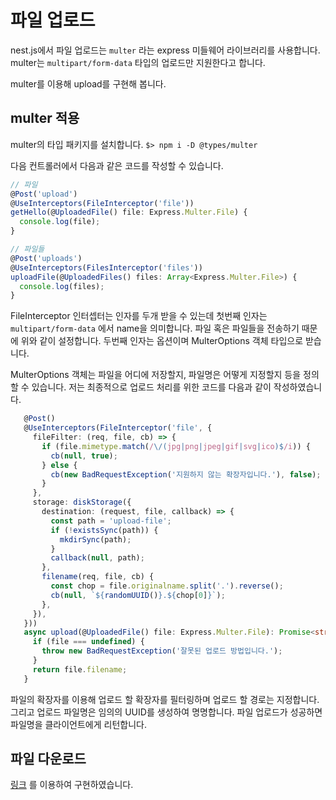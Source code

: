 # 파일 업로드
nest.js에서 파일 업로드는 `multer` 라는 express 미들웨어 라이브러리를 사용합니다. multer는 `multipart/form-data` 타입의 업로드만 지원한다고 합니다.

multer를 이용해 upload를 구현해 봅니다.

## multer 적용
multer의 타입 패키지를 설치합니다.
`$> npm i -D @types/multer`

다음 컨트롤러에서 다음과 같은 코드를 작성할 수 있습니다.
```typescript
// 파일
@Post('upload')
@UseInterceptors(FileInterceptor('file'))
getHello(@UploadedFile() file: Express.Multer.File) {
  console.log(file);
}

// 파일들
@Post('uploads')
@UseInterceptors(FilesInterceptor('files'))
uploadFile(@UploadedFiles() files: Array<Express.Multer.File>) {
  console.log(files);
}
```
FileInterceptor 인터셉터는 인자를 두개 받을 수 있는데 첫번째 인자는 `multipart/form-data` 에서 name을 의미합니다. 파일 혹은 파일들을 전송하기 때문에 위와 같이 설정합니다.
두번째 인자는 옵션이며 MulterOptions 객체 타입으로 받습니다.

MulterOptions 객체는 파일을 어디에 저장할지, 파일명은 어떻게 지정할지 등을 정의할 수 있습니다.
저는 최종적으로 업로드 처리를 위한 코드를 다음과 같이 작성하였습니다.

```typescript
   @Post()
   @UseInterceptors(FileInterceptor('file', {
     fileFilter: (req, file, cb) => {
       if (file.mimetype.match(/\/(jpg|png|jpeg|gif|svg|ico)$/i)) {
         cb(null, true);
       } else {
         cb(new BadRequestException('지원하지 않는 확장자입니다.'), false);
       }
     },
     storage: diskStorage({
       destination: (request, file, callback) => {
         const path = 'upload-file';
         if (!existsSync(path)) {
           mkdirSync(path);
         }
         callback(null, path);
       },
       filename(req, file, cb) {
         const chop = file.originalname.split('.').reverse();
         cb(null, `${randomUUID()}.${chop[0]}`);
       },
     }),
   }))
   async upload(@UploadedFile() file: Express.Multer.File): Promise<string> {
     if (file === undefined) {
       throw new BadRequestException('잘못된 업로드 방법입니다.');
     }
     return file.filename;
   }
```

파일의 확장자를 이용해 업로드 할 확장자를 필터링하며 업로드 할 경로는 지정합니다. 그리고 업로드 파일명은 임의의 UUID를 생성하여 명명합니다.
파일 업로드가 성공하면 파일명을 클라이언트에게 리턴합니다.

## 파일 다운로드
[링크](https://docs.nestjs.com/techniques/streaming-files) 를 이용하여 구현하였습니다.
